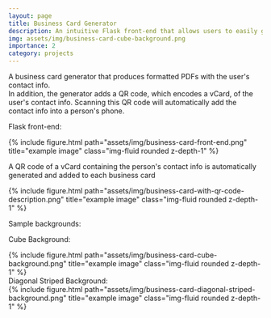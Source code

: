 ```yaml
---
layout: page
title: Business Card Generator
description: An intuitive Flask front-end that allows users to easily generate business cards with stunning backgrounds
img: assets/img/business-card-cube-background.png
importance: 2
category: projects
---
```

A business card generator that produces formatted PDFs with the user's contact info.  
In addition, the generator adds a QR code, which encodes a vCard, of the user's contact info. Scanning this QR code will automatically add the contact info into a person's phone.

Flask front-end:
<div class="row">
    <div class="col-sm mt-3 mt-md-0">
        {% include figure.html path="assets/img/business-card-front-end.png" title="example image" class="img-fluid rounded z-depth-1" %}
    </div>
</div>

A QR code of a vCard containing the person's contact info is automatically generated and added to each business card
<div class="row">
    <div class="col-sm mt-3 mt-md-0">
        {% include figure.html path="assets/img/business-card-with-qr-code-description.png" title="example image" class="img-fluid rounded z-depth-1" %}
    </div>
</div>

Sample backgrounds:

Cube Background:
<div class="row">
    <div class="col-sm mt-3 mt-md-0">
        {% include figure.html path="assets/img/business-card-cube-background.png" title="example image" class="img-fluid rounded z-depth-1" %}
    </div>
</div>
Diagonal Striped Background:
<div class="row">
    <div class="col-sm mt-3 mt-md-0">
        {% include figure.html path="assets/img/business-card-diagonal-striped-background.png" title="example image" class="img-fluid rounded z-depth-1" %}
    </div>
</div>
